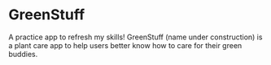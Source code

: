 # GreenStuff
A practice app to refresh my skills! GreenStuff (name under construction) is a plant care app to help users better know how to care for their green buddies.
